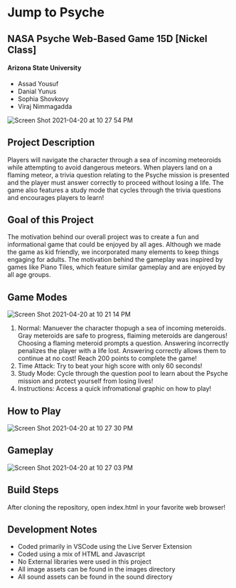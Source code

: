 # Jump to Psyche

## NASA Psyche Web-Based Game 15D [Nickel Class]

#### Arizona State University
- Assad Yousuf
- Danial Yunus
- Sophia Shovkovy
- Viraj Nimmagadda 

![Screen Shot 2021-04-20 at 10 27 54 PM](https://user-images.githubusercontent.com/46613112/115501236-a9230180-a227-11eb-9dff-821808e33457.png)

## Project Description
Players will navigate the character through a sea of incoming meteoroids while attempting to avoid dangerous meteors. When players land on a flaming meteor, a trivia question relating to the Psyche mission is presented and the player must answer correctly to proceed without losing a life. The game also features a study mode that cycles through the trivia questions and encourages players to learn!

## Goal of this Project
The motivation behind our overall project was to create a fun and informational game that could be enjoyed by all ages. Although we made the game as kid friendly, we incorporated many elements to keep things engaging for adults. The motivation behind the gameplay was inspired by games like Piano Tiles, which feature similar gameplay and are enjoyed by all age groups. 

## Game Modes
![Screen Shot 2021-04-20 at 10 21 14 PM](https://user-images.githubusercontent.com/46613112/115500729-bbe90680-a226-11eb-9f91-78e48e736408.png)


1. Normal: Manuever the character thopugh a sea of incoming meteroids. Gray meteroids are safe to progress, flaiming meteroids are dangerous! Choosing a flaming meteroid prompts a question. Answering incorrectly penalizes the player with a life lost. Answering correctly allows them to continue at no cost! Reach 200 points to complete the game!
2. Time Attack: Try to beat your high score with only 60 seconds! 
3. Study Mode: Cycle through the question pool to learn about the Psyche mission and protect yourself from losing lives!
4. Instructions: Access a quick infromational graphic on how to play!



## How to Play
![Screen Shot 2021-04-20 at 10 27 30 PM](https://user-images.githubusercontent.com/46613112/115501192-9ad4e580-a227-11eb-8a1a-c11ee6183299.png)


## Gameplay
![Screen Shot 2021-04-20 at 10 27 03 PM](https://user-images.githubusercontent.com/46613112/115501153-8abd0600-a227-11eb-991f-440d86d0f6bb.png)


## Build Steps
After cloning the repository, open index.html in your favorite web browser!

## Development Notes
- Coded primarily in VSCode using the Live Server Extension 
- Coded using a mix of HTML and Javascript
- No External libraries were used in this project
- All image assets can be found in the images directory
- All sound assets can be found in the sound directory
